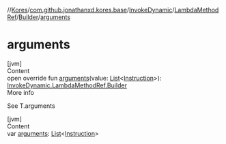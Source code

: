 //[Kores](../../../../index.md)/[com.github.jonathanxd.kores.base](../../../index.md)/[InvokeDynamic](../../index.md)/[LambdaMethodRef](../index.md)/[Builder](index.md)/[arguments](arguments.md)



# arguments  
[jvm]  
Content  
open override fun [arguments](arguments.md)(value: [List](https://kotlinlang.org/api/latest/jvm/stdlib/kotlin.collections/-list/index.html)<[Instruction](../../../../com.github.jonathanxd.kores/-instruction/index.md)>): [InvokeDynamic.LambdaMethodRef.Builder](index.md)  
More info  


See T.arguments

  


[jvm]  
Content  
var [arguments](arguments.md): [List](https://kotlinlang.org/api/latest/jvm/stdlib/kotlin.collections/-list/index.html)<[Instruction](../../../../com.github.jonathanxd.kores/-instruction/index.md)>  




